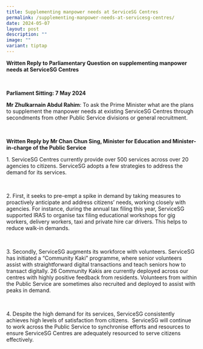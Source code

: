 ```yaml
---
title: Supplementing manpower needs at ServiceSG Centres
permalink: /supplementing-manpower-needs-at-servicesg-centres/
date: 2024-05-07
layout: post
description: ""
image: ""
variant: tiptap
---
```

<p><strong>Written Reply to Parliamentary Question on supplementing manpower needs at ServiceSG Centres</strong>
</p>
<p><strong>&nbsp;</strong>
</p>
<p><strong>Parliament Sitting: 7 May 2024</strong>
</p>
<p></p>
<p><strong>Mr Zhulkarnain Abdul Rahim</strong>: To ask the Prime Minister
what are the plans to supplement the manpower needs at existing ServiceSG
Centres through secondments from other Public Service divisions or general
recruitment.</p>
<p><strong>&nbsp;</strong>
</p>
<p><strong>Written Reply by Mr Chan Chun Sing, Minister for Education and Minister-in-charge of the Public Service</strong>
</p>
<p></p>
<p>1. ServiceSG Centres currently provide over 500 services across over 20
agencies to citizens. ServiceSG adopts a few strategies to address the
demand for its services.</p>
<p>&nbsp;</p>
<p>2. First, it seeks to pre-empt a spike in demand by taking measures to
proactively anticipate and address citizens’ needs, working closely with
agencies. For instance, during the annual tax filing this year, ServiceSG
supported IRAS to organise tax filing educational workshops for gig workers,
delivery workers, taxi and private hire car drivers. This helps to reduce
walk-in demands.</p>
<p>&nbsp;</p>
<p>3. Secondly, ServiceSG augments its workforce with volunteers. ServiceSG
has initiated a “Community Kaki” programme, where senior volunteers assist
with straightforward digital transactions and teach seniors how to transact
digitally. 26 Community Kakis are currently deployed across our centres
with highly positive feedback from residents. Volunteers from within the
Public Service are sometimes also recruited and deployed to assist with
peaks in demand.</p>
<p>&nbsp;</p>
<p>4. Despite the high demand for its services, ServiceSG consistently achieves
high levels of satisfaction from citizens.&nbsp; ServiceSG will continue
to work across the Public Service to synchronise efforts and resources
to ensure ServiceSG Centres are adequately resourced to serve citizens
effectively.</p>
